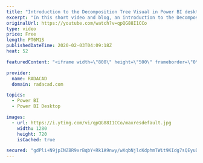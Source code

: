 ```yaml
---
title: "Introduction to the Decomposition Tree Visual in Power BI desktop"
excerpt: "In this short video and blog, an introduction to the Decomposition tree has been provided"
originalUrl: https://youtube.com/watch?v=qpQG88I1CCo
type: video
price: Free
length: PT6M1S
publishedDateTime: 2020-02-03T04:09:18Z
heat: 52

featuredContent: "<iframe width=\"800\" height=\"500\" frameborder=\"0\" src=\"https://www.youtube.com/embed/qpQG88I1CCo\" allow=\"accelerometer; autoplay; encrypted-media; gyroscope; picture-in-picture\" allowfullscreen></iframe>"

provider:
  name: RADACAD
  domain: radacad.com

topics:
  - Power BI
  - Power BI Desktop

images:
  - url: https://i.ytimg.com/vi/qpQG88I1CCo/maxresdefault.jpg
    width: 1280
    height: 720
    isCached: true

secured: "gdPli+N9jpINZBR9xrBqbY+Rk1A9nwy/wXqbNjlcKdphmTWit9KIdg7sQEyuD8vHMKsbG4dC1RKuxsd+hGe/JH8zC6R19oEFpvU7nyj21VV9gyTrLRUzSFYG5tsS7Dr7HR0uyWGWReq1rD2w745Yf9oXR1HoCBD9dkGdr3wCsxRwruIMWC97ABoD5Hi7zW6KcR7L7nf0LKJFTNzch6gmyhjsb1PCAdosunnAuXHHOjBoZULZdFcMU1gj4oJ5hl1T0snFTsU5BUM6NHlFzZXPo8JDZdqSuUqgHMse1McY76YqkYxOOC5Tgy7zH5kyRKfJFA6mbs/BrltJEVCKWzek0yV3SRI5E2Mh3QD6OjIEynNYLTus0ra1NOKVRg/H07AOKCC/t1q5Kde6ORSBDh9HyoeNF19r1pVTCMZJd7sfMSE=;p3tVK2UyNL/zCNcFr8X94Q=="
---
```


